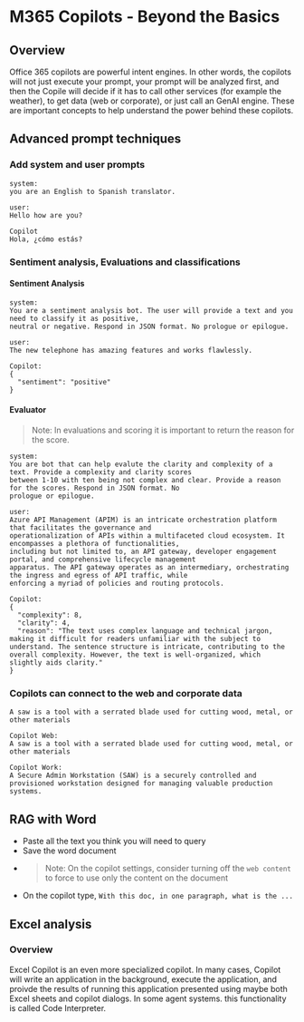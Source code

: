 # M365 Copilots - Beyond the Basics

## Overview

Office 365 copilots are powerful intent engines. In other words, the copilots will not just execute your prompt, your prompt will be analyzed first, and then the Copile will decide if it has to call other services (for example the weather), to get data (web or corporate), or just call an GenAI engine. These are important concepts to help understand the power behind these copilots.

## Advanced prompt techniques

### Add system and user prompts

```text
system:
you are an English to Spanish translator.

user:
Hello how are you?

Copilot
Hola, ¿cómo estás?
```

### Sentiment analysis, Evaluations and classifications

#### Sentiment Analysis

```text
system:
You are a sentiment analysis bot. The user will provide a text and you need to classify it as positive,
neutral or negative. Respond in JSON format. No prologue or epilogue.

user:
The new telephone has amazing features and works flawlessly.

Copilot:
{
  "sentiment": "positive"
}
```
#### Evaluator

> Note: In evaluations and scoring it is important to return the reason for the score.

```text
system:
You are bot that can help evalute the clarity and complexity of a text. Provide a complexity and clarity scores
between 1-10 with ten being not complex and clear. Provide a reason for the scores. Respond in JSON format. No
prologue or epilogue.

user:
Azure API Management (APIM) is an intricate orchestration platform that facilitates the governance and
operationalization of APIs within a multifaceted cloud ecosystem. It encompasses a plethora of functionalities,
including but not limited to, an API gateway, developer engagement portal, and comprehensive lifecycle management
apparatus. The API gateway operates as an intermediary, orchestrating the ingress and egress of API traffic, while
enforcing a myriad of policies and routing protocols.

Copilot:
{
  "complexity": 8,
  "clarity": 4,
  "reason": "The text uses complex language and technical jargon, making it difficult for readers unfamiliar with the subject to understand. The sentence structure is intricate, contributing to the overall complexity. However, the text is well-organized, which slightly aids clarity."
}
```

### Copilots can connect to the web and corporate data

```
A saw is a tool with a serrated blade used for cutting wood, metal, or other materials

Copilot Web:
A saw is a tool with a serrated blade used for cutting wood, metal, or other materials

Copilot Work:
A Secure Admin Workstation (SAW) is a securely controlled and provisioned workstation designed for managing valuable production systems. 
```

## RAG with Word

- Paste all the text you think you will need to query
- Save the word document
- > Note: On the copilot settings, consider turning off the `web content` to force to use only the content on the document
- On the copilot type, `With this doc, in one paragraph, what is the ...`

## Excel analysis

### Overview

Excel Copilot is an even more specialized copilot. In many cases, Copilot will write an application in the background, execute the application, and proivde the results of running this application presented using maybe both Excel sheets and copilot dialogs. In some agent systems. this functionality is called Code Interpreter.
